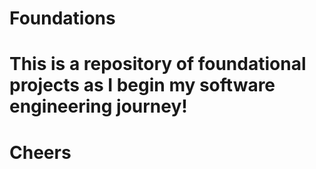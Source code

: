 # Foundations

# This is a repository of foundational projects as I begin my software engineering journey!

# Cheers
